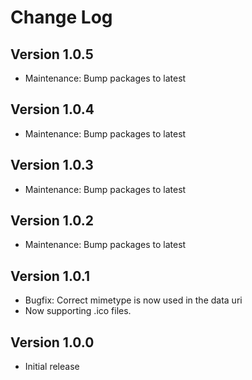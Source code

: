 # Change Log

## Version 1.0.5

- Maintenance: Bump packages to latest

## Version 1.0.4

- Maintenance: Bump packages to latest

## Version 1.0.3

- Maintenance: Bump packages to latest

## Version 1.0.2

- Maintenance: Bump packages to latest

## Version 1.0.1

- Bugfix: Correct mimetype is now used in the data uri
- Now supporting .ico files.

## Version 1.0.0

- Initial release
